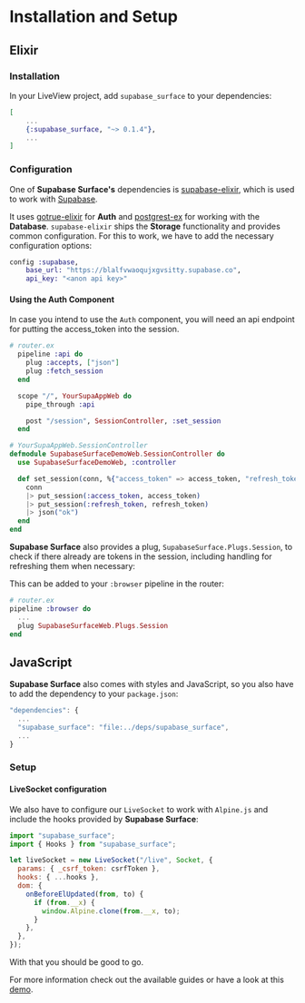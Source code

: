 # Installation and Setup

## Elixir

### Installation

In your LiveView project, add `supabase_surface` to your dependencies:

```elixir
[
    ...
    {:supabase_surface, "~> 0.1.4"},
    ...
]
```

### Configuration

One of **Supabase Surface's** dependencies is [supabase-elixir](https://github.com/treebee/supabase-elixir),
which is used to work with [Supabase](https://supabase.io).

It uses [gotrue-elixir](https://github.com/joshnuss/gotrue-elixir) for **Auth** and [postgrest-ex](https://github.com/J0/postgrest-ex) for working with the **Database**.
`supabase-elixir` ships the **Storage** functionality and provides common configuration.
For this to work, we have to add the necessary configuration options:

```elixir
config :supabase,
    base_url: "https://blalfvwaoqujxgvsitty.supabase.co",
    api_key: "<anon api key>"
```

#### Using the Auth Component

In case you intend to use the `Auth` component, you will need an api endpoint for
putting the access_token into the session.

```elixir
# router.ex
  pipeline :api do
    plug :accepts, ["json"]
    plug :fetch_session
  end

  scope "/", YourSupaAppWeb do
    pipe_through :api

    post "/session", SessionController, :set_session
  end
```

```elixir
# YourSupaAppWeb.SessionController
defmodule SupabaseSurfaceDemoWeb.SessionController do
  use SupabaseSurfaceDemoWeb, :controller

  def set_session(conn, %{"access_token" => access_token, "refresh_token" => refresh_token}) do
    conn
    |> put_session(:access_token, access_token)
    |> put_session(:refresh_token, refresh_token)
    |> json("ok")
  end
end
```

**Supabase Surface** also provides a plug, `SupabaseSurface.Plugs.Session`,
to check if there already are tokens in the session, including handling for refreshing them when necessary:

This can be added to your `:browser` pipeline in the router:

```elixir
# router.ex
pipeline :browser do
  ...
  plug SupabaseSurfaceWeb.Plugs.Session
end
```

## JavaScript

**Supabase Surface** also comes with styles and JavaScript, so you also have to
add the dependency to your `package.json`:

```javascript
"dependencies": {
  ...
  "supabase_surface": "file:../deps/supabase_surface",
  ...
}
```

### Setup

#### LiveSocket configuration

We also have to configure our `LiveSocket` to work with `Alpine.js` and include
the hooks provided by **Supabase Surface**:

```javascript
import "supabase_surface";
import { Hooks } from "supabase_surface";

let liveSocket = new LiveSocket("/live", Socket, {
  params: { _csrf_token: csrfToken },
  hooks: { ...hooks },
  dom: {
    onBeforeElUpdated(from, to) {
      if (from.__x) {
        window.Alpine.clone(from.__x, to);
      }
    },
  },
});
```

With that you should be good to go.

For more information check out the available guides or have a look at this
[demo](https://github.com/treebee/supabase_surface_demo).
